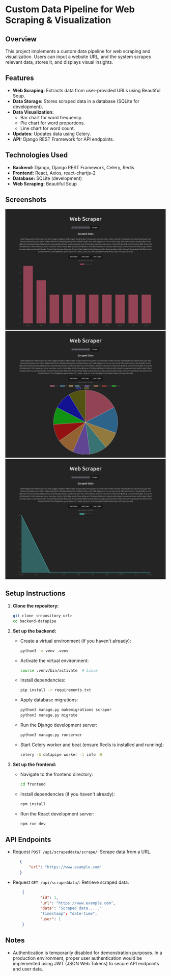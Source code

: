 #   Custom Data Pipeline for Web Scraping & Visualization

##  Overview

This project implements a custom data pipeline for web scraping and visualization. Users can input a website URL, and the system scrapes relevant data, stores it, and displays visual insights.

##  Features

* **Web Scraping:** Extracts data from user-provided URLs using Beautiful Soup.
* **Data Storage:** Stores scraped data in a database (SQLite for development).
* **Data Visualization:**
    * Bar chart for word frequency.
    * Pie chart for word proportions.
    * Line chart for word count.
* **Updates:** Updates data using Celery.
* **API:** Django REST Framework for API endpoints.

##  Technologies Used

* **Backend:** Django, Django REST Framework, Celery, Redis
* **Frontend:** React, Axios, react-chartjs-2
* **Database:** SQLite (development)
* **Web Scraping:** Beautiful Soup

##  Screenshots

![Screenshot 1](./Screenshot1.png)
![Screenshot 2](./Screenshot2.png)
![Screenshot 3](./Screenshot3.png)

##  Setup Instructions

1.  **Clone the repository:**

    ```bash
    git clone <repository_url>
    cd backend-datapipe
    ```

2.  **Set up the backend:**

    * Create a virtual environment (if you haven't already):

        ```bash
        python3 -m venv .venv
        ```

    * Activate the virtual environment:

        ```bash
        source .venv/bin/activate  # Linux
        ```

    * Install dependencies:

        ```bash
        pip install -r requirements.txt
        ```

    * Apply database migrations:

        ```bash
        python3 manage.py makemigrations scraper
        python3 manage.py migrate
        ```

    * Run the Django development server:

        ```bash
        python3 manage.py runserver
        ```

    * Start Celery worker and beat (ensure Redis is installed and running):

        ```bash
        celery -A datapipe worker -l info -B
        ```

3.  **Set up the frontend:**

    * Navigate to the frontend directory:

        ```bash
        cd frontend
        ```

    * Install dependencies (if you haven't already):

        ```bash
        npm install
        ```

    * Run the React development server:

        ```bash
        npm run dev 
        ```

##  API Endpoints

* Request `POST /api/scrapeddata/scrape/`: Scrape data from a URL.

     ```json
        {
            "url": "https://www.example.com"
        } 
* Request `GET /api/scrapeddata/`: Retrieve scraped data.

    ```json
        {
                "id": 1,
                "url": "https://www.example.com",
                "data": "Scraped data....."
                "timestamp": "date-time",
                "user": 1
        }
##  Notes

* Authentication is temporarily disabled for demonstration purposes. In a production environment, proper user authentication would be implemented using JWT (JSON Web Tokens) to secure API endpoints and user data.